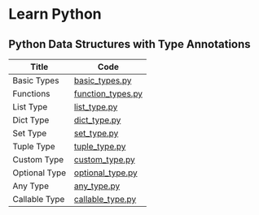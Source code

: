 # Learn Python

## Python Data Structures with Type Annotations

| Title         | Code                                                    |
| ------------- | ------------------------------------------------------- |
| Basic Types   | [basic_types.py](type_annotations/basic_types.py)       |
| Functions     | [function_types.py](type_annotations/function_types.py) |
| List Type     | [list_type.py](type_annotations/list_type.py)           |
| Dict Type     | [dict_type.py](type_annotations/dict_type.py)           |
| Set Type      | [set_type.py](type_annotations/set_type.py)             |
| Tuple Type    | [tuple_type.py](type_annotations/tuple_type.py)         |
| Custom Type   | [custom_type.py](type_annotations/custom_types.py)      |
| Optional Type | [optional_type.py](type_annotations/optional_type.py)   |
| Any Type      | [any_type.py](type_annotations/any_type.py)             |
| Callable Type | [callable_type.py](type_annotations/callable_type.py)   |
